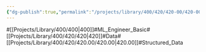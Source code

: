 ```yaml
---
{"dg-publish":true,"permalink":"/projects/library/400/420/420-00/420-00/","noteIcon":"0","created":"2024-01-29T12:44:23.944+09:00","updated":"2024-04-10T19:19:24.442+09:00"}
---
```


#[[Projects/Library/400/400\|400]]#ML_Engineer_Basic#[[Projects/Library/400/420/420\|420]]#Data#[[Projects/Library/400/420/420.00/420.00\|420.00]]#Structured_Data


